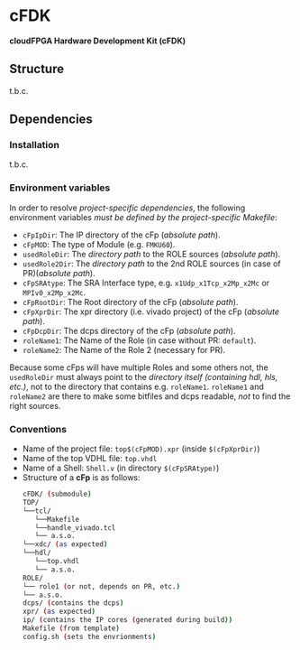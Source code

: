 cFDK
================
**cloudFPGA Hardware Development Kit (cFDK)**


Structure
-------------

t.b.c. 



Dependencies
------------------

### Installation

t.b.c.



### Environment variables

In order to resolve *project-specific dependencies*, the following environment variables *must be defined by the project-specific Makefile*:

* `cFpIpDir`:    The IP directory of the cFp (*absolute path*). 
* `cFpMOD`:      The type of Module (e.g. `FMKU60`).
* `usedRoleDir`:    The *directory path* to the ROLE sources (*absolute path*).
* `usedRole2Dir`:   The *directory path* to the 2nd ROLE sources (in case of PR)(*absolute path*). 
* `cFpSRAtype`:  The SRA Interface type, e.g. `x1Udp_x1Tcp_x2Mp_x2Mc` or `MPIv0_x2Mp_x2Mc`.
* `cFpRootDir`:    The Root directory of the cFp (*absolute path*). 
* `cFpXprDir`:    The xpr directory (i.e. vivado project) of the cFp (*absolute path*). 
* `cFpDcpDir`:    The dcps directory of the cFp (*absolute path*). 
* `roleName1`:    The Name of the Role (in case without PR: `default`).
* `roleName2`:    The Name of the Role 2 (necessary for PR).


Because some cFps will have multiple Roles and some others not, the `usedRoleDir` must always point to the *directory itself (containing hdl, hls, etc.)*, not to the directory that contains e.g. `roleName1`. 
`roleName1` and `roleName2` are there to make some bitfiles and dcps readable, *not* to find the right sources. 


### Conventions

* Name of the project file: `top$(cFpMOD).xpr` (inside `$(cFpXprDir)`)
* Name of the top VDHL file: `top.vhdl`
* Name of a Shell: `Shell.v` (in directory `$(cFpSRAtype)`)
* Structure of a **cFp** is as follows:
    ```bash
    cFDK/ (submodule)
    TOP/
    └──tcl/
       └──Makefile
       └──handle_vivado.tcl 
       └── a.s.o.
    └──xdc/ (as expected)
    └──hdl/
       └──top.vhdl
       └── a.s.o.
    ROLE/
    └── role1 (or not, depends on PR, etc.)
    └── a.s.o.
    dcps/ (contains the dcps)
    xpr/ (as expected)
    ip/ (contains the IP cores (generated during build))
    Makefile (from template)
    config.sh (sets the envrionments)
    ```



